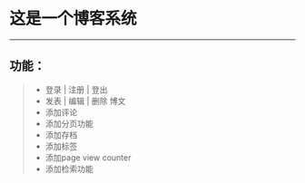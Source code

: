 # 这是一个博客系统

***

## 功能：
>* 登录 | 注册 | 登出
>* 发表 | 编辑 | 删除 博文
>* 添加评论
>* 添加分页功能
>* 添加存档
>* 添加标签
>* 添加page view counter
>* 添加检索功能
